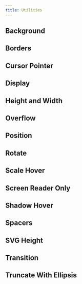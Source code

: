 ```yaml
---
title: Utilities
---
```


## Background

## Borders

## Cursor Pointer

## Display

## Height and Width

## Overflow

## Position

## Rotate

## Scale Hover

## Screen Reader Only

## Shadow Hover

## Spacers

## SVG Height

## Transition

## Truncate With Ellipsis